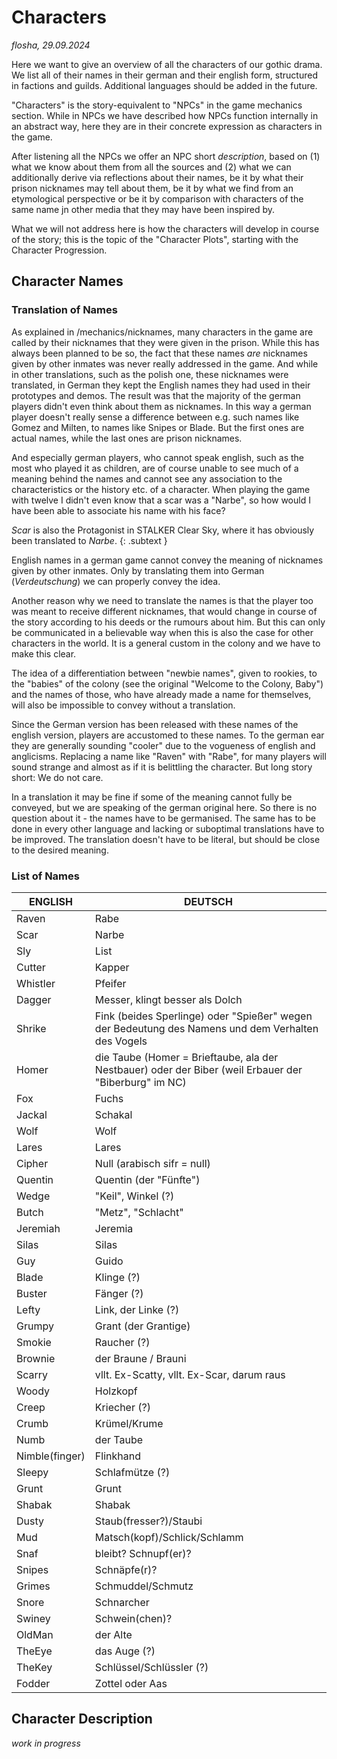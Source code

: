 # Characters

*flosha, 29.09.2024*

Here we want to give an overview of all the characters of our gothic drama. We list all of their names in their german and their english form, structured in factions and guilds. Additional languages should be added in the future. 

"Characters" is the story-equivalent to "NPCs" in the game mechanics section. While in NPCs we have described how NPCs function internally in an abstract way, here they are in their concrete expression as characters in the game. 

After listening all the NPCs we offer an NPC short *description*, based on (1) what we know about them from all the sources and (2) what we can additionally derive via reflections about their names, be it by what their prison nicknames may tell about them, be it by what we find from an etymological perspective or be it by comparison with characters of the same name jn other media that they may have been inspired by. 

What we will not address here is how the characters will develop in course of the story; this is the topic of the "Character Plots", starting with the Character Progression. 


## Character Names

### Translation of Names

As explained in /mechanics/nicknames, many characters in the game are called by their nicknames that they were given in the prison. While this has always been planned to be so, the fact that these names *are* nicknames given by other inmates was never really addressed in the game. And while in other translations, such as the polish one, these nicknames were translated, in German they kept the English names they had used in their prototypes and demos. The result was that the majority of the german players didn't even think about them as nicknames. In this way a german player doesn't really sense a difference between e.g. such names like Gomez and Milten, to names like Snipes or Blade. But the first ones are actual names, while the last ones are prison nicknames. 

And especially german players, who cannot speak english, such as the most who played it as children, are of course unable to see much of a meaning behind the names and cannot see any association to the characteristics or the history etc. of a character. When playing the game with twelve I didn't even know that a scar was a "Narbe", so how would I have been able to associate his name with his face? 

*Scar* is also the Protagonist in STALKER Clear Sky, where it has obviously been translated to *Narbe*.
{: .subtext }

English names in a german game cannot convey the meaning of nicknames given by other inmates. Only by translating them into German (*Verdeutschung*) we can properly convey the idea. 

Another reason why we need to translate the names is that the player too was meant to receive different nicknames, that would change in course of the story according to his deeds or the rumours about him. But this can only be communicated in a believable way when this is also the case for other characters in the world. It is a general custom in the colony and we have to make this clear. 

The idea of a differentiation between "newbie names", given to rookies, to the "babies" of the colony (see the original "Welcome to the Colony, Baby") and the names of those, who have already made a name for themselves, will also be impossible to convey without a translation.   

Since the German version has been released with these names of the english version, players are accustomed to these names. To the german ear they are generally sounding "cooler" due to the vogueness of english and anglicisms. Replacing a name like "Raven" with "Rabe", for many players will sound strange and almost as if it is belittling the character. But long story short: We do not care. 

In a translation it may be fine if some of the meaning cannot fully be conveyed, but we are speaking of the german original here. So there is no question about it - the names have to be germanised. The same has to be done in every other language and lacking or suboptimal translations have to be improved. The translation doesn't have to be literal, but should be close to the desired meaning.  


### List of Names

| ENGLISH  | DEUTSCH |
|----------|---------|
| Raven    | Rabe    |
| Scar     | Narbe   |
| Sly      | List    |
| Cutter   | Kapper  |
| Whistler | Pfeifer |
| Dagger   | Messer, klingt besser als Dolch |
| Shrike   | Fink (beides Sperlinge) oder "Spießer" wegen der Bedeutung des Namens und dem Verhalten des Vogels |
| Homer    | die Taube (Homer = Brieftaube, ala der Nestbauer) oder der Biber (weil Erbauer der "Biberburg" im NC) |
| Fox      | Fuchs |
| Jackal   | Schakal |
| Wolf     | Wolf |
| Lares    | Lares |
| Cipher   | Null (arabisch sifr = null) |
| Quentin  | Quentin (der "Fünfte") |
| Wedge   | "Keil", Winkel (?) |
| Butch   | "Metz", "Schlacht" |
| Jeremiah | Jeremia |
| Silas    | Silas    |
| Guy      | Guido |
| Blade    | Klinge (?) |
| Buster   | Fänger (?) |
| Lefty    | Link, der Linke (?) |
| Grumpy   | Grant (der Grantige) |
| Smokie   | Raucher (?) |
| Brownie  | der Braune / Brauni |
| Scarry   | vllt. Ex-Scatty, vllt. Ex-Scar, darum raus | 
| Woody    | Holzkopf |
| Creep    | Kriecher (?) |
| Crumb    | Krümel/Krume |
| Numb     | der Taube |
| Nimble(finger) | Flinkhand |
| Sleepy   | Schlafmütze (?) |
| Grunt    | Grunt |
| Shabak   | Shabak |
| Dusty    | Staub(fresser?)/Staubi |
| Mud      | Matsch(kopf)/Schlick/Schlamm |
| Snaf     | bleibt? Schnupf(er)? |
| Snipes   | Schnäpfe(r)? |
| Grimes   | Schmuddel/Schmutz |
| Snore    | Schnarcher |
| Swiney   | Schwein(chen)? |
| OldMan   | der Alte |
| TheEye   | das Auge (?) |
| TheKey   | Schlüssel/Schlüssler (?) |
| Fodder   | Zottel oder Aas |


## Character Description

*work in progress*
